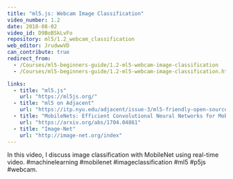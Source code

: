 ```yaml
---
title: "ml5.js: Webcam Image Classification"
video_number: 1.2
date: 2018-08-02
video_id: D9BoBSkLvFo
repository: ml5/1.2_webcam_classification
web_editor: JrudwwVD
can_contribute: true
redirect_from:
  - /Courses/ml5-beginners-guide/1.2-ml5-webcam-image-classification
  - /Courses/ml5-beginners-guide/1.2-ml5-webcam-image-classification.html

links:
  - title: "ml5.js"
    url: "https://ml5js.org/"
  - title: "ml5 on Adjacent"
    url: "https://itp.nyu.edu/adjacent/issue-3/ml5-friendly-open-source-machine-learning-library-for-the-web/"
  - title: "MobileNets: Efficient Convolutional Neural Networks for Mobile Vision Applications"
    url: "https://arxiv.org/abs/1704.04861"
  - title: "Image-Net"
    url: "http://image-net.org/index"
---
```


In this video, I discuss image classification with MobileNet using real-time video. #machinelearning #mobilenet #imageclassification #ml5 #p5js #webcam.
